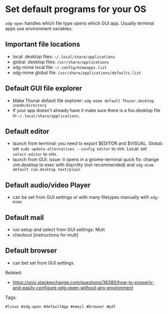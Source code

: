 # Set default programs for your OS

`xdg-open` handles which file type opens which GUI app. Usually terminal apps use 
environment variables.

## Important file locations

* local .desktop files: `~/.local/share/applications`
* global .desktop files: `/usr/share/applications`
* xdg-mime local file: `~/.config/mimeapps.list`
* xdg-mime global file: `/usr/share/applications/defaults.list` 

## Default GUI file explorer

* Make Thunar default file explorer: `xdg-mime default Thunar.desktop inode/directory`
* If your app doesn't already have it make sure there is a foo.desktop file in `~/.local/share/applications`.

## Default editor

* launch from terminal: you need to export \$EDITOR and \$VISUAL.
Global: set `sudo update-alternatives --config editor` to vim.
Local: set `select-editor` to vim.
* launch from GUI: issue: it opens in a gnome-terminal quick fix: change 
vim.desktop to exec with Alacritty (not recommended)
and `xdg-mime default vim.desktop text/plain`

## Default audio/video Player

* can be set from GUI settings or with many filetypes manually with `xdg-mime`

## Default mail

* run setup and select from GUI settings: Mutt
* checkout [instructions for mutt]

## Default browser

* can bet set from GUI settings

Related:

* <https://unix.stackexchange.com/questions/36380/how-to-properly-and-easily-configure-xdg-open-without-any-environment>

Tags:

    #linux #xdg-open #defaultApp #email #browser #pdf
